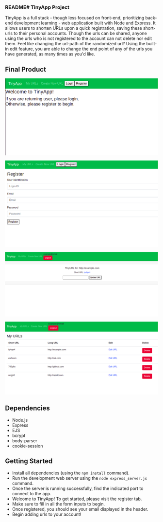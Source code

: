 ### README# TinyApp Project

TinyApp is a full stack - though less focused on front-end, prioritizing back-end development learning - web application built with Node and Express.  It allows users to shorten URLs upon a quick registration, saving these short-urls to their personal accounts.  Though the urls can be shared, anyone using the urls who is not registered to the account can not delete nor edit them.  Feel like changing the url-path of the randomized url?  Using the built-in edit feature, you are able to change the end point of any of the urls you have generated, as many times as you'd like.  

## Final Product

!["TinyApp welcome page"](https://github.com/jsarnecki/tinyapp/blob/master/tinyapp-screenshot4.png?raw=true)

!["TinyApp register page"](https://github.com/jsarnecki/tinyapp/blob/master/tinyapp-screenshot3.png?raw=true)

!["TinyApp short url example page"](https://github.com/jsarnecki/tinyapp/blob/master/tinyapp-screenshot2.png?raw=true)

!["TinyApp 'My URLs' home page"](https://github.com/jsarnecki/tinyapp/blob/master/tinyapp-screenshot1.png?raw=true)

## Dependencies

- Node.js
- Express
- EJS
- bcrypt
- body-parser
- cookie-session

## Getting Started

- Install all dependencies (using the `npm install` command).
- Run the development web server using the `node express_server.js` command.
- Once the server is running successfully, find the indicated port to connect to the app.
- Welcome to TinyApp!  To get started, please visit the register tab.
- Make sure to fill in all the form inputs to begin.
- Once registered, you should see your email displayed in the header.
- Begin adding urls to your account!